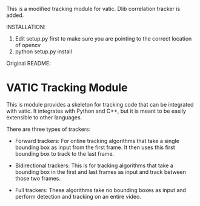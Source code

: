 This is a modified tracking module for vatic.
Dlib correlation tracker is added. 

INSTALLATION:
1. Edit setup.py first to make sure you are pointing to the correct location of opencv
2. python setup.py install

Original README:

VATIC Tracking Module
=====================

This is module provides a skeleton for tracking code that can be integrated with vatic.
It integrates with Python and C++, but it is meant to be easily extensible to other
languages.

There are three types of trackers:
- Forward trackers: For online tracking algorithms that take a single bounding box as
input from the first frame. It then uses this first bounding box to track to the last
frame.

- Bidirectional trackers: This is for tracking algorithms that take a bounding box in
the first and last frames as input and track between those two frames.

- Full trackers: These algorithms take no bounding boxes as input and perform detection
and tracking on an entire video.

